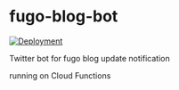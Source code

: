 # fugo-blog-bot

[![Deployment](https://github.com/isudzumi/fugo-blog-bot/actions/workflows/main.yml/badge.svg)](https://github.com/isudzumi/fugo-blog-bot/actions/workflows/main.yml)

Twitter bot for fugo blog update notification

running on Cloud Functions
